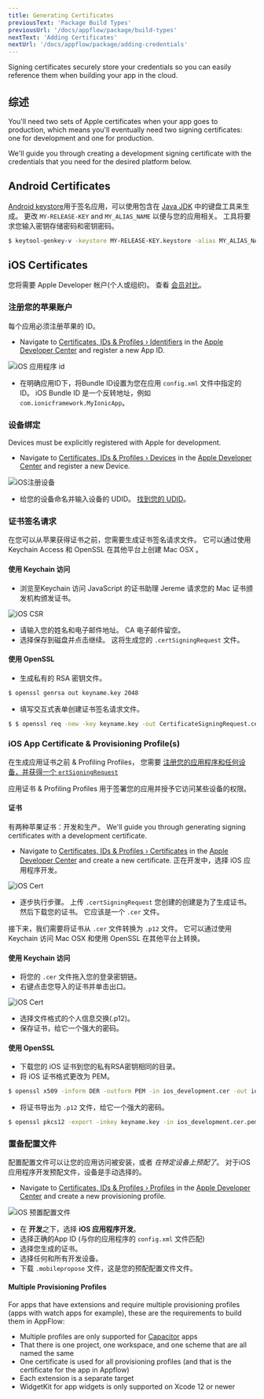 ```yaml
---
title: Generating Certificates
previousText: 'Package Build Types'
previousUrl: '/docs/appflow/package/build-types'
nextText: 'Adding Certificates'
nextUrl: '/docs/appflow/package/adding-credentials'
---
```


Signing certificates securely store your credentials so you can easily reference them when building your app in the cloud.

## 综述

You'll need two sets of Apple certificates when your app goes to production, which means you'll eventually need two signing certificates: one for development and one for production.

We'll guide you through creating a development signing certificate with the credentials that you need for the desired platform below.

## Android Certificates

[Android keystore](https://developer.android.com/training/articles/keystore.html)用于签名应用，可以使用包含在 [Java JDK](http://www.oracle.com/technetwork/java/javase/downloads/jdk8-downloads-2133151.html) 中的键盘工具来生成。 更改 `MY-RELEASE-KEY` and `MY_ALIAS_NAME` 以便与您的应用相关。 工具将要求您输入密钥存储密码和密钥密码。

```bash
$ keytool-genkey-v -keystore MY-RELEASE-KEY.keystore -alias MY_ALIAS_NAME -keyalg RSA -keysize 2048 -validity 10000 -storetype jks
```

## iOS Certificates

您将需要 Apple Developer 帐户(个人或组织)。 查看 [会员对比](https://developer.apple.com/support/compare-memberships/)。

### 注册您的苹果账户

每个应用必须注册苹果的 ID。

* Navigate to [Certificates, IDs & Profiles › Identifiers](https://developer.apple.com/account/resources/identifiers/list) in the [Apple Developer Center](https://developer.apple.com/account) and register a new App ID.

![iOS 应用程序 id](/docs/assets/img/appflow/ss-profiles-ios-app-id.png)

* 在明确应用ID下，将Bundle ID设置为您在应用 `config.xml` 文件中指定的 ID。 iOS Bundle ID 是一个反转地址，例如 `com.ionicframework.MyIonicApp`。

### 设备绑定

Devices must be explicitly registered with Apple for development.

* Navigate to [Certificates, IDs & Profiles › Devices](https://developer.apple.com/account/resources/devices/list) in the [Apple Developer Center](https://developer.apple.com/account) and register a new Device.

![iOS注册设备](/docs/assets/img/appflow/ss-profiles-ios-device-register-1.png)

* 给您的设备命名并输入设备的 UDID。 [找到您的 UDID](ios-udid)。

### 证书签名请求

在您可以从苹果获得证书之前，您需要生成证书签名请求文件。 它可以通过使用 Keychain Access 和 OpenSSL 在其他平台上创建 Mac OSX 。

#### 使用 Keychain 访问

* 浏览至Keychain 访问 JavaScript 的证书助理 Jereme 请求您的 Mac 证书颁发机构颁发证书。

![iOS CSR](/docs/assets/img/appflow/ss-profiles-ios-csr.png)

* 请输入您的姓名和电子邮件地址。 CA 电子邮件留空。
* 选择保存到磁盘并点击继续。 这将生成您的 `.certSigningRequest` 文件。

#### 使用 OpenSSL

* 生成私有的 RSA 密钥文件。

```bash
$ openssl genrsa out keyname.key 2048
```

* 填写交互式表单创建证书签名请求文件。

```bash
$ $ openssl req -new -key keyname.key -out CertificateSigningRequest.certSigningRequest
```

### iOS App Certificate & Provisioning Profile(s)

在生成应用证书之前 & Profiling Profiles， 您需要 [注册您的应用程序和任何设备，并获得一个 `ertSigningRequest`](#ios-setup)

应用证书 & Profiling Profiles 用于签署您的应用并授予它访问某些设备的权限。

#### 证书

有两种苹果证书：开发和生产。 We'll guide you through generating signing certificates with a development certificate.

* Navigate to [Certificates, IDs & Profiles › Certificates](https://developer.apple.com/account/resources/certificates/list) in the [Apple Developer Center](https://developer.apple.com/account) and create a new certificate. 正在开发中，选择 iOS 应用程序开发。

![iOS Cert](/docs/assets/img/appflow/ss-profiles-ios-cert-1.png)

* 逐步执行步骤。 上传 `.certSigningRequest` 您创建的创建是为了生成证书。 然后下载您的证书。 它应该是一个 `.cer` 文件。

接下来，我们需要将证书从 `.cer` 文件转换为 `.p12` 文件。 它可以通过使用 Keychain 访问 Mac OSX 和使用 OpenSSL 在其他平台上转换。

#### 使用 Keychain 访问

* 将您的 `.cer` 文件拖入您的登录密钥链。
* 右键点击您导入的证书并单击出口。

![iOS Cert](/docs/assets/img/appflow/ss-profiles-ios-cert-2.png)

* 选择文件格式的个人信息交换(.p12)。
* 保存证书，给它一个强大的密码。

#### 使用 OpenSSL

* 下载您的 iOS 证书到您的私有RSA密钥相同的目录。
* 将 iOS 证书格式更改为 PEM。

```bash
$ openssl x509 -inform DER -outform PEM -in ios_development.cer -out ios_development.cer.pem
```

* 将证书导出为 `.p12` 文件，给它一个强大的密码。

```bash
$ openssl pkcs12 -export -inkey keyname.key -in ios_development.cer.pem out 证书. p12
```

### 置备配置文件

配置配置文件可以让您的应用访问被安装，或者 *在特定设备上预配了*。 对于iOS 应用程序开发预配文件，设备是手动选择的。

* Navigate to [Certificates, IDs & Profiles › Profiles](https://developer.apple.com/account/resources/profiles/list) in the [Apple Developer Center](https://developer.apple.com/account) and create a new provisioning profile.

![iOS 预置配置文件](/docs/assets/img/appflow/ss-profiles-ios-pp-1.png)

* 在 **开发**之下，选择 **iOS 应用程序开发**。
* 选择正确的App ID (与你的应用程序的 `config.xml` 文件匹配)
* 选择您生成的证书。
* 选择任何和所有开发设备。
* 下载 `.mobilepropose` 文件，这是您的预配配置文件文件。

#### Multiple Provisioning Profiles

For apps that have extensions and require multiple provisioning profiles (apps with watch apps for example), these are the requirements to build them in AppFlow:

* Multiple profiles are only supported for [Capacitor](https://capacitor.ionicframework.com) apps
* That there is one project, one workspace, and one scheme that are all named the same
* One certificate is used for all provisioning profiles (and that is the certificate for the app in Appflow)
* Each extension is a separate target
* WidgetKit for app widgets is only supported on Xcode 12 or newer